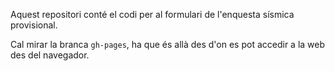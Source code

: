 Aquest repositori conté el codi per al formulari de l'enquesta sísmica provisional.

Cal mirar la branca `gh-pages`, ha que és allà des d'on es pot accedir a la web des del navegador.
